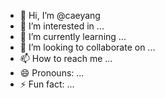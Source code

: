 - 👋 Hi, I’m @caeyang
- 👀 I’m interested in ...
- 🌱 I’m currently learning ...
- 💞️ I’m looking to collaborate on ...
- 📫 How to reach me ...
- 😄 Pronouns: ...
- ⚡ Fun fact: ...

<!---
caeyang/caeyang is a ✨ special ✨ repository because its `README.md` (this file) appears on your GitHub profile.
You can click the Preview link to take a look at your changes.
--->
